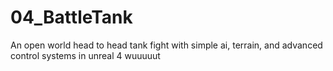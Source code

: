 # 04_BattleTank
An open world head to head tank fight with simple ai, terrain, and advanced control systems in unreal 4
wuuuuut
